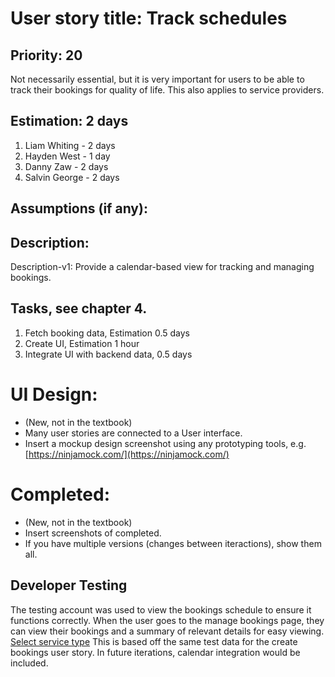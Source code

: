 # User story title: Track schedules

## Priority: 20 
Not necessarily essential, but it is very important for users to be able to track their bookings for quality of life.
This also applies to service providers.

## Estimation: 2 days

1. Liam Whiting - 2 days
2. Hayden West - 1 day
3. Danny Zaw - 2 days
4. Salvin George - 2 days

## Assumptions (if any):

## Description: 
Description-v1: Provide a calendar-based view for tracking and managing bookings.


## Tasks, see chapter 4.

1. Fetch booking data, Estimation 0.5 days
2. Create UI, Estimation 1 hour
3. Integrate UI with backend data, 0.5 days


# UI Design:
* (New, not in the textbook) 
* Many user stories are connected to a User interface.
* Insert a mockup design screenshot using any prototyping tools, e.g. [https://ninjamock.com/](https://ninjamock.com/)

# Completed:
* (New, not in the textbook) 
* Insert screenshots of completed. 
* If you have multiple versions (changes between iteractions), show them all.

## Developer Testing
The testing account was used to view the bookings schedule to ensure it functions correctly.
When the user goes to the manage bookings page, they can view their bookings and a summary of relevant details
for easy viewing.
[Select service type](../Images/02_Track_Schedules/01_manage_booking_view.png)
This is based off the same test data for the create bookings user story.
In future iterations, calendar integration would be included.
